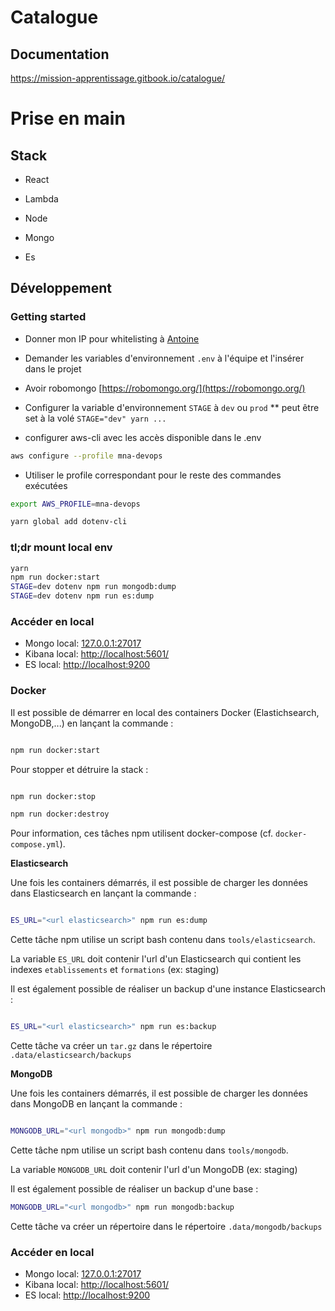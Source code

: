 # Catalogue

## Documentation

https://mission-apprentissage.gitbook.io/catalogue/

# Prise en main

## Stack

- React

- Lambda

- Node

- Mongo

- Es

## Développement

### Getting started

- Donner mon IP pour whitelisting à [Antoine](https://github.com/Gethi)

- Demander les variables d'environnement `.env` à l'équipe et l'insérer dans le projet

- Avoir robomongo [https://robomongo.org/](https://robomongo.org/)

- Configurer la variable d'environnement `STAGE` à `dev` ou `prod`
  \*\* peut être set à la volé `STAGE="dev" yarn ...`
- configurer aws-cli avec les accès disponible dans le .env

```bash
aws configure --profile mna-devops
```

- Utiliser le profile correspondant pour le reste des commandes exécutées

```bash
export AWS_PROFILE=mna-devops
```

```bash
yarn global add dotenv-cli
```

### tl;dr mount local env

```bash
yarn
npm run docker:start
STAGE=dev dotenv npm run mongodb:dump
STAGE=dev dotenv npm run es:dump
```

### Accéder en local

- Mongo local: [127.0.0.1:27017](http://127.0.01:27017)
- Kibana local: [http://localhost:5601/](http://localhost:5601/)
- ES local: [http://localhost:9200](http://localhost:9200)

### Docker

Il est possible de démarrer en local des containers Docker \(Elastichsearch, MongoDB,...\) en lançant la commande :

```bash

npm run docker:start

```

Pour stopper et détruire la stack :

```bash

npm run docker:stop

npm run docker:destroy

```

Pour information, ces tâches npm utilisent docker-compose \(cf. `docker-compose.yml`\).

**Elasticsearch**

Une fois les containers démarrés, il est possible de charger les données dans Elasticsearch en lançant la commande :

```bash

ES_URL="<url elasticsearch>" npm run es:dump

```

Cette tâche npm utilise un script bash contenu dans `tools/elasticsearch`.

La variable `ES_URL` doit contenir l'url d'un Elasticsearch qui contient les indexes `etablissements` et `formations` \(ex: staging\)

Il est également possible de réaliser un backup d'une instance Elasticsearch :

```bash

ES_URL="<url elasticsearch>" npm run es:backup

```

Cette tâche va créer un `tar.gz` dans le répertoire `.data/elasticsearch/backups`

**MongoDB**

Une fois les containers démarrés, il est possible de charger les données dans MongoDB en lançant la commande :

```bash

MONGODB_URL="<url mongodb>" npm run mongodb:dump

```

Cette tâche npm utilise un script bash contenu dans `tools/mongodb`.

La variable `MONGODB_URL` doit contenir l'url d'un MongoDB \(ex: staging\)

Il est également possible de réaliser un backup d'une base :

```bash
MONGODB_URL="<url mongodb>" npm run mongodb:backup
```

Cette tâche va créer un répertoire dans le répertoire `.data/mongodb/backups`

### Accéder en local

- Mongo local: [127.0.0.1:27017](http://127.0.01:27017)
- Kibana local: [http://localhost:5601/](http://localhost:5601/)
- ES local: [http://localhost:9200](http://localhost:9200)
